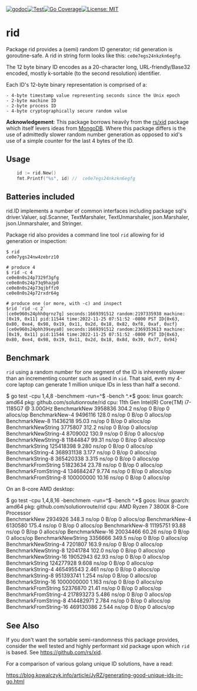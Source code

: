 [![godoc](http://img.shields.io/badge/godev-reference-blue.svg?style=flat)](https://pkg.go.dev/github.com/solutionroute/rid?tab=doc)[![Test](https://github.com/solutionroute/rid/actions/workflows/test.yaml/badge.svg)](https://github.com/solutionroute/rid/actions/workflows/test.yaml)[![Go Coverage](https://img.shields.io/badge/coverage-98.3%25-brightgreen.svg?style=flat)](http://gocover.io/github.com/solutionroute/rid)[![License: MIT](https://img.shields.io/badge/License-MIT-yellow.svg)](https://opensource.org/licenses/MIT)

# rid

Package rid provides a (semi) random ID generator; rid generation is
goroutine-safe. A rid in string form looks like this: `ce0e7egs24nkzkn6egfg`.

The 12 byte binary ID encodes as a 20-character long, URL-friendly/Base32
encoded, mostly k-sortable (to the second resolution) identifier.

Each ID's 12-byte binary representation is comprised of a:

    - 4-byte timestamp value representing seconds since the Unix epoch
    - 2-byte machine ID
    - 2-byte process ID
    - 4-byte cryptographically secure random value

**Acknowledgement**: This package borrows heavily from the
[rs/xid](https://github.com/rs/xid) package which itself levers ideas from
[MongoDB](https://docs.mongodb.com/manual/reference/method/ObjectId/). Where
this package differs is the use of admittedly slower random number generation
as opposed to xid's use of a simple counter for the last 4 bytes of the ID.

## Usage

```go
    id := rid.New()
    fmt.Printf("%s", id) //  ce0e7egs24nkzkn6egfg
```

## Batteries included

rid.ID implements a number of common interfaces including package sql's
driver.Valuer, sql.Scanner, TextMarshaler, TextUnmarshaler, json.Marshaler,
json.Unmarshaler, and Stringer.

Package rid also provides a command line tool `rid` allowing for id generation
or inspection:

    $ rid
    ce0e7ygs24nw4zebrz10

    # produce 4
    $ rid -c 4
    ce0e8n0s24p7329f3gfg
    ce0e8n0s24p73q9hazp0
    ce0e8n0s24p73qjbffz0
    ce0e8n0s24p72rxdr64g

    # produce one (or more, with -c) and inspect
    $rid `rid -c 2`
    [ce0e960s24phh0qrnz7g] seconds:1669391512 random:2197335938 machine:[0x19, 0x11] pid:11544 time:2022-11-25 07:51:52 -0800 PST ID{0x63, 0x80, 0xe4, 0x98, 0x19, 0x11, 0x2d, 0x18, 0x82, 0xf8, 0xaf, 0xcf}
    [ce0e960s24phh39seya0] seconds:1669391512 random:2369353613 machine:[0x19, 0x11] pid:11544 time:2022-11-25 07:51:52 -0800 PST ID{0x63, 0x80, 0xe4, 0x98, 0x19, 0x11, 0x2d, 0x18, 0x8d, 0x39, 0x77, 0x94}

## Benchmark

`rid` using a random number for one segment of the ID is inherently slower than
an incrementing counter such as used in `xid`. That said, even my 4-core laptop
can generate 1 million unique IDs in less than half a second.

  $ go test -cpu 1,4,8 -benchmem  -run=^$   -bench  ^.*$ 
  goos: linux
  goarch: amd64
  pkg: github.com/solutionroute/rid
  cpu: 11th Gen Intel(R) Core(TM) i7-1185G7 @ 3.00GHz
  BenchmarkNew            	 3958836	       304.2 ns/op	       0 B/op	       0 allocs/op
  BenchmarkNew-4          	 9496116	       128.0 ns/op	       0 B/op	       0 allocs/op
  BenchmarkNew-8          	11436218	        95.03 ns/op	       0 B/op	       0 allocs/op
  BenchmarkNewString      	 3775807	       312.2 ns/op	       0 B/op	       0 allocs/op
  BenchmarkNewString-4    	 8709002	       130.9 ns/op	       0 B/op	       0 allocs/op
  BenchmarkNewString-8    	11844847	        99.31 ns/op	       0 B/op	       0 allocs/op
  BenchmarkString         	125418398	         9.280 ns/op	       0 B/op	       0 allocs/op
  BenchmarkString-4       	368931138	         3.177 ns/op	       0 B/op	       0 allocs/op
  BenchmarkString-8       	365420338	         3.315 ns/op	       0 B/op	       0 allocs/op
  BenchmarkFromString     	51823634	        23.78 ns/op	       0 B/op	       0 allocs/op
  BenchmarkFromString-4   	134684247	         9.774 ns/op	       0 B/op	       0 allocs/op
  BenchmarkFromString-8   	100000000	        10.16 ns/op	       0 B/op	       0 allocs/op

On an 8-core AMD desktop:

  $ go test -cpu 1,4,8,16 -benchmem  -run=^$   -bench  ^.*$
  goos: linux
  goarch: amd64
  pkg: github.com/solutionroute/rid
  cpu: AMD Ryzen 7 3800X 8-Core Processor             
  BenchmarkNew              	 2934926	       348.3 ns/op	       0 B/op	       0 allocs/op
  BenchmarkNew-4            	 6130580	       175.4 ns/op	       0 B/op	       0 allocs/op
  BenchmarkNew-8            	11195751	        93.88 ns/op	       0 B/op	       0 allocs/op
  BenchmarkNew-16           	20034466	        60.26 ns/op	       0 B/op	       0 allocs/op
  BenchmarkNewString        	 3356666	       349.5 ns/op	       0 B/op	       0 allocs/op
  BenchmarkNewString-4      	 7201807	       163.9 ns/op	       0 B/op	       0 allocs/op
  BenchmarkNewString-8      	12041784	       102.0 ns/op	       0 B/op	       0 allocs/op
  BenchmarkNewString-16     	19052943	        62.93 ns/op	       0 B/op	       0 allocs/op
  BenchmarkString           	124277928	         9.608 ns/op	       0 B/op	       0 allocs/op
  BenchmarkString-4         	465495543	         2.461 ns/op	       0 B/op	       0 allocs/op
  BenchmarkString-8         	951393741	         1.254 ns/op	       0 B/op	       0 allocs/op
  BenchmarkString-16        	1000000000	         1.163 ns/op	       0 B/op	       0 allocs/op
  BenchmarkFromString       	52376870	        21.41 ns/op	       0 B/op	       0 allocs/op
  BenchmarkFromString-4     	217893273	         5.486 ns/op	       0 B/op	       0 allocs/op
  BenchmarkFromString-8     	414482971	         2.784 ns/op	       0 B/op	       0 allocs/op
  BenchmarkFromString-16    	469130386	         2.544 ns/op	       0 B/op	       0 allocs/op

## See Also

If you don't want the sortable semi-randomness this package provides, consider
the well tested and highly performant xid package upon which `rid` is based.
See https://github.com/rs/xid.

For a comparison of various golang unique ID solutions, have a read:

https://blog.kowalczyk.info/article/JyRZ/generating-good-unique-ids-in-go.html


